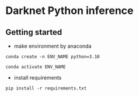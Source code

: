 # Darknet Python inference
## Getting started
- make environment by anaconda

`conda create -n ENV_NAME python=3.10`

`conda activate ENV_NAME`

- install requirements

`pip install -r requirements.txt`
